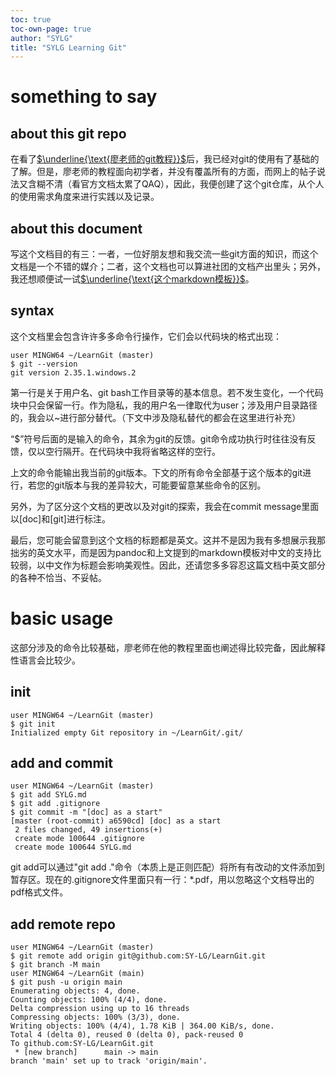 ```yaml
---
toc: true
toc-own-page: true
author: "SYLG"
title: "SYLG Learning Git"
---
```


# something to say

## about this git repo

在看了[$\underline{\text{廖老师的git教程}}$](https://www.liaoxuefeng.com/wiki/896043488029600#0)后，我已经对git的使用有了基础的了解。但是，廖老师的教程面向初学者，并没有覆盖所有的方面，而网上的帖子说法又含糊不清（看官方文档太累了QAQ），因此，我便创建了这个git仓库，从个人的使用需求角度来进行实践以及记录。

## about this document

写这个文档目的有三：一者，一位好朋友想和我交流一些git方面的知识，而这个文档是一个不错的媒介；二者，这个文档也可以算进社团的文档产出里头；另外，我还想顺便试一试[$\underline{\text{这个markdown模板}}$](https://github.com/Wandmalfarbe/pandoc-latex-template)。

## syntax

这个文档里会包含许许多多命令行操作，它们会以代码块的格式出现：

```
user MINGW64 ~/LearnGit (master)
$ git --version
git version 2.35.1.windows.2
```

第一行是关于用户名、git bash工作目录等的基本信息。若不发生变化，一个代码块中只会保留一行。作为隐私，我的用户名一律取代为user；涉及用户目录路径的，我会以~进行部分替代。（下文中涉及隐私替代的都会在这里进行补充）

“$”符号后面的是输入的命令，其余为git的反馈。git命令成功执行时往往没有反馈，仅以空行隔开。在代码块中我将省略这样的空行。

上文的命令能输出我当前的git版本。下文的所有命令全部基于这个版本的git进行，若您的git版本与我的差异较大，可能要留意某些命令的区别。

另外，为了区分这个文档的更改以及对git的探索，我会在commit message里面以\[doc\]和\[git\]进行标注。

最后，您可能会留意到这个文档的标题都是英文。这并不是因为我有多想展示我那拙劣的英文水平，而是因为pandoc和上文提到的markdown模板对中文的支持比较弱，以中文作为标题会影响美观性。因此，还请您多多容忍这篇文档中英文部分的各种不恰当、不妥帖。

# basic usage

这部分涉及的命令比较基础，廖老师在他的教程里面也阐述得比较完备，因此解释性语言会比较少。

## init

```
user MINGW64 ~/LearnGit (master)
$ git init
Initialized empty Git repository in ~/LearnGit/.git/
```

## add and commit

```
user MINGW64 ~/LearnGit (master)
$ git add SYLG.md
$ git add .gitignore
$ git commit -m "[doc] as a start"
[master (root-commit) a6590cd] [doc] as a start
 2 files changed, 49 insertions(+)
 create mode 100644 .gitignore
 create mode 100644 SYLG.md
```

git add可以通过"git add ."命令（本质上是正则匹配）将所有有改动的文件添加到暂存区。现在的.gitignore文件里面只有一行：\*.pdf，用以忽略这个文档导出的pdf格式文件。

## add remote repo

```
user MINGW64 ~/LearnGit (master)
$ git remote add origin git@github.com:SY-LG/LearnGit.git
$ git branch -M main
user MINGW64 ~/LearnGit (main)
$ git push -u origin main
Enumerating objects: 4, done.
Counting objects: 100% (4/4), done.
Delta compression using up to 16 threads
Compressing objects: 100% (3/3), done.
Writing objects: 100% (4/4), 1.78 KiB | 364.00 KiB/s, done.
Total 4 (delta 0), reused 0 (delta 0), pack-reused 0
To github.com:SY-LG/LearnGit.git
 * [new branch]      main -> main
branch 'main' set up to track 'origin/main'.
```